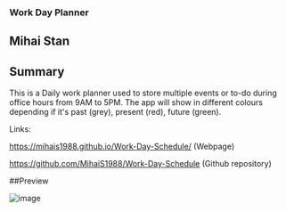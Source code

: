 ### Work Day Planner

## Mihai Stan

## Summary
This is a Daily work planner used to store multiple events or to-do during office hours from 9AM to 5PM.
The app will show in different colours depending if it's past (grey), present (red), future (green).

Links:

https://mihais1988.github.io/Work-Day-Schedule/ (Webpage)

https://github.com/MihaiS1988/Work-Day-Schedule (Github repository)

##Preview

![image](https://user-images.githubusercontent.com/117821906/215895986-afa7baf9-3a9d-466f-8e3e-89e3a41b9470.png)


